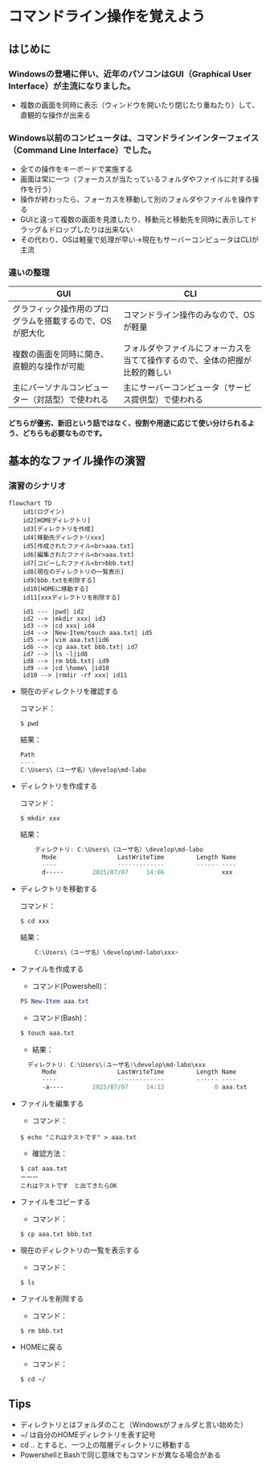 # コマンドライン操作を覚えよう

## はじめに

### Windowsの登場に伴い、近年のパソコンはGUI（Graphical User Interface）が主流になりました。

- 複数の画面を同時に表示（ウィンドウを開いたり閉じたり重ねたり）して、直観的な操作が出来る

### Windows以前のコンピュータは、コマンドラインインターフェイス（Command Line Interface）でした。

- 全ての操作をキーボードで実施する
- 画面は常に一つ（フォーカスが当たっているフォルダやファイルに対する操作を行う）
- 操作が終わったら、フォーカスを移動して別のフォルダやファイルを操作する
- GUIと違って複数の画面を見渡したり、移動元と移動先を同時に表示してドラッグ＆ドロップしたりは出来ない
- その代わり、OSは軽量で処理が早い→現在もサーバーコンピュータはCLIが主流

### 違いの整理

| GUI                                                      | CLI                                                                          |
| -------------------------------------------------------- | ---------------------------------------------------------------------------- |
| グラフィック操作用のプログラムを搭載するので、OSが肥大化 | コマンドライン操作のみなので、OSが軽量                                       |
| 複数の画面を同時に開き、直観的な操作が可能               | フォルダやファイルにフォーカスを当てて操作するので、全体の把握が比較的難しい |
| 主にパーソナルコンピューター（対話型）で使われる         | 主にサーバーコンピュータ（サービス提供型）で使われる                         |

#### どちらが優劣、新旧という話ではなく、役割や用途に応じて使い分けられるよう、どちらも必要なものです。

## 基本的なファイル操作の演習

### 演習のシナリオ

```mermaid
flowchart TD
    id1(ログイン)
    id2[HOMEディレクトリ]
    id3[ディレクトリを作成]
    id4[移動先ディレクトリxxx]
    id5[作成されたファイル<br>aaa.txt]
    id6[編集されたファイル<br>aaa.txt]
    id7[コピーしたファイル<br>bbb.txt]
    id8[現在のディレクトリの一覧表示]
    id9[bbb.txtを削除する]
    id10[HOMEに移動する]
    id11[xxxディレクトリを削除する]

    id1 --- |pwd| id2
    id2 --> |mkdir xxx| id3
    id3 --> |cd xxx| id4
    id4 --> |New-Item/touch aaa.txt| id5
    id5 --> |vim aaa.txt|id6
    id6 --> |cp aaa.txt bbb.txt| id7
    id7 --> |ls -l|id8
    id8 --> |rm bbb.txt| id9
    id9 --> |cd \home\ |id10
    id10 --> |rmdir -rf xxx| id11

```

- 現在のディレクトリを確認する

  コマンド：

  ```
  $ pwd
  ```

  結果：

  ```powershell
  Path
  ----
  C:\Users\（ユーザ名）\develop\md-labo
  ```
- ディレクトリを作成する

  コマンド：

  ```
  $ mkdir xxx
  ```

  結果：

  ```powershell
      ディレクトリ: C:\Users\（ユーザ名）\develop\md-labo
        Mode                 LastWriteTime         Length Name
        ----                 -------------         ------ ----
        d-----        2025/07/07     14:06                xxx
  ```
- ディレクトリを移動する

  コマンド：

  ```
  $ cd xxx
  ```

  結果：

  ```powershell
      C:\Users\（ユーザ名）\develop\md-labo\xxx>
  ```
- ファイルを作成する

  - コマンド(Powershell)：

  ```powershell
  PS New-Item aaa.txt
  ```

  - コマンド(Bash)：

  ```Bash
  $ touch aaa.txt
  ```

  - 結果：

  ```powershell
    ディレクトリ: C:\Users\(ユーザ名)\develop\md-labo\xxx
        Mode                 LastWriteTime         Length Name
        ----                 -------------         ------ ----
        -a----        2025/07/07     14:13              0 aaa.txt
  ```
- ファイルを編集する

  - コマンド：

  ```
  $ echo "これはテストです" > aaa.txt
  ```

  - 確認方法：

  ```
  $ cat aaa.txt
  ーーー
  これはテストです　と出てきたらOK
  ```
- ファイルをコピーする

  - コマンド：

  ```
  $ cp aaa.txt bbb.txt
  ```
- 現在のディレクトリの一覧を表示する

  - コマンド：

  ```
  $ ls
  ```
- ファイルを削除する

  - コマンド：

  ```
  $ rm bbb.txt
  ```
- HOMEに戻る

  - コマンド：

  ```
  $ cd ~/
  ```

## Tips

- ディレクトリとはフォルダのこと（Windowsがフォルダと言い始めた）
- ~/ は自分のHOMEディレクトリを表す記号
- cd .. とすると、一つ上の階層ディレクトリに移動する
- PowershellとBashで同じ意味でもコマンドが異なる場合がある

